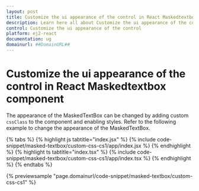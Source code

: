 ```yaml
---
layout: post
title: Customize the ui appearance of the control in React Maskedtextbox component | Syncfusion
description: Learn here all about Customize the ui appearance of the control in Syncfusion React Maskedtextbox component of Syncfusion Essential JS 2 and more.
control: Customize the ui appearance of the control 
platform: ej2-react
documentation: ug
domainurl: ##DomainURL##
---
```


# Customize the ui appearance of the control in React Maskedtextbox component

The appearance of the MaskedTextBox can be changed by adding custom `cssClass` to the component and enabling styles.
Refer to the following example to change the appearance of the MaskedTextBox.

{% tabs %}
{% highlight js tabtitle="index.jsx" %}
{% include code-snippet/masked-textbox/custom-css-cs1/app/index.jsx %}
{% endhighlight %}
{% highlight ts tabtitle="index.tsx" %}
{% include code-snippet/masked-textbox/custom-css-cs1/app/index.tsx %}
{% endhighlight %}
{% endtabs %}

 {% previewsample "page.domainurl/code-snippet/masked-textbox/custom-css-cs1" %}